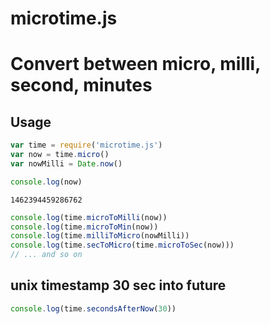 # microtime.js

# Convert between micro, milli, second, minutes

## Usage

```javascript
var time = require('microtime.js')
var now = time.micro()
var nowMilli = Date.now()

console.log(now) 
```

```
1462394459286762
```

```javascript
console.log(time.microToMilli(now))
console.log(time.microToMin(now))
console.log(time.milliToMicro(nowMilli))
console.log(time.secToMicro(time.microToSec(now)))
// ... and so on
```
## unix timestamp 30 sec into future
```javascript
console.log(time.secondsAfterNow(30))
```


